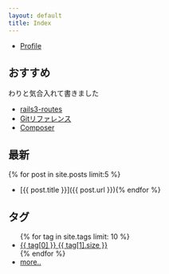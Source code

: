 ```yaml
---
layout: default
title: Index
---
```


- [Profile](/profile.html)

## おすすめ

わりと気合入れて書きました

- [rails3-routes](/rails3-routes.html)
- [Gitリファレンス](/git-ref.html)
- [Composer](/composer.html)

## 最新

{% for post in site.posts limit:5 %}
- [{{ post.title }}]({{ post.url }}){% endfor %}


## タグ

<ul>
{% for tag in site.tags limit: 10 %} 
  <li><a href="/tag/{{ tag[0] }}/index.html">{{ tag[0] }} <span>{{ tag[1].size }}</span></a></li>
{% endfor %}
  <li><a href="/tag/index.html" class="more">more..</a></li>
</ul>


